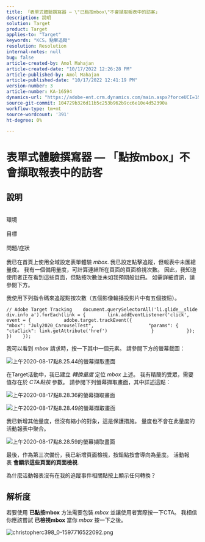 ```yaml
---
title: 「表單式體驗撰寫器 — \"已點按mbox\"不會擷取報表中的訪客」
description: 說明
solution: Target
product: Target
applies-to: "Target"
keywords: "KCS，點擊追蹤"
resolution: Resolution
internal-notes: null
bug: false
article-created-by: Amol Mahajan
article-created-date: "10/17/2022 12:26:28 PM"
article-published-by: Amol Mahajan
article-published-date: "10/17/2022 12:41:19 PM"
version-number: 3
article-number: KA-16594
dynamics-url: "https://adobe-ent.crm.dynamics.com/main.aspx?forceUCI=1&pagetype=entityrecord&etn=knowledgearticle&id=dbc963e6-164e-ed11-bba2-002248086cae"
source-git-commit: 104729b326d11b5c253b962b9cc6e10e4d52390a
workflow-type: tm+mt
source-wordcount: '391'
ht-degree: 0%

---
```


# 表單式體驗撰寫器 — 「點按mbox」不會擷取報表中的訪客

## 說明

<br>環境<br><br>
目標
<br><br>問題/症狀<br><br>
我已在首頁上使用全域設定表單體驗 *mbox*. 我已設定點擊追蹤，但報表中未匯總量度。 我有一個備用量度，可計算連結所在頁面的頁面檢視次數。 因此，我知道使用者正在看到這些頁面，但點按次數並未如我預期般註冊。 如需詳細資訊，請參閱下方。



我使用下列指令碼來追蹤點按次數（五個影像輪播投影片中有五個按鈕）。




```
// Adobe Target Tracking    document.querySelectorAll('li.glide__slide div.info a').forEach(link = {        link.addEventListener('click', event = {            adobe.target.trackEvent({                    "mbox": "July2020_CarouselTest",                    "params": {                    "ctaClick": link.getAttribute('href')                }            });        })    });
```




我可以看到 *mbox* 請求時，按一下其中一個元素。 請參閱下方的螢幕截圖：



![上午2020-08-17點8.25.44的螢幕擷取畫面](https://experienceleaguecommunities.adobe.com/t5/image/serverpage/image-id/26222i8EFBFA8432501D9E/image-size/medium?v=1.0&amp;amp;px=400 "上午2020-08-17點8.25.44的螢幕擷取畫面")



在Target活動中，我已建立 *轉換量度* 定位 *mbox* 上述。 我有精簡的受眾，需要值存在於 *CTA點按* 參數。 請參閱下列螢幕擷取畫面，其中詳述這點：



![上午2020-08-17點8.28.36的螢幕擷取畫面](https://experienceleaguecommunities.adobe.com/t5/image/serverpage/image-id/26225i9E8B86819537BB25/image-size/medium?v=1.0&amp;amp;px=400 "上午2020-08-17點8.28.36的螢幕擷取畫面")

![上午2020-08-17點8.28.49的螢幕擷取畫面](https://experienceleaguecommunities.adobe.com/t5/image/serverpage/image-id/26223i6D9AAA0A81236A58/image-size/medium?v=1.0&amp;amp;px=400 "上午2020-08-17點8.28.49的螢幕擷取畫面")



我已新增其他量度，但沒有縮小的對象，這是保護措施。 量度也不會在此量度的活動報表中聚合。



![上午2020-08-17點8.28.59的螢幕擷取畫面](https://experienceleaguecommunities.adobe.com/t5/image/serverpage/image-id/26224iFF036B11B2E932FC/image-size/medium?v=1.0&amp;amp;px=400 "上午2020-08-17點8.28.59的螢幕擷取畫面")



最後，作為第三次備份，我已新增頁面檢視，按鈕點按會導向為量度。 活動報表 <b>會顯示這些頁面的頁面檢視</b>.



為什麼活動報表沒有在我的追蹤事件相關點按上顯示任何轉換？


## 解析度


若要使用 <b>已點按mbox</b> 方法需要包裝 *mbox* 並讓使用者實際按一下CTA。 我相信你應該嘗試 <b>已檢視mbox</b> 當你 *mbox* 按一下之後。



![christopherc398_0-1597716522092.png](https://experienceleaguecommunities.adobe.com/t5/image/serverpage/image-id/26237i01409F8DF7D2F948/image-size/medium?v=1.0&amp;amp;px=400)


